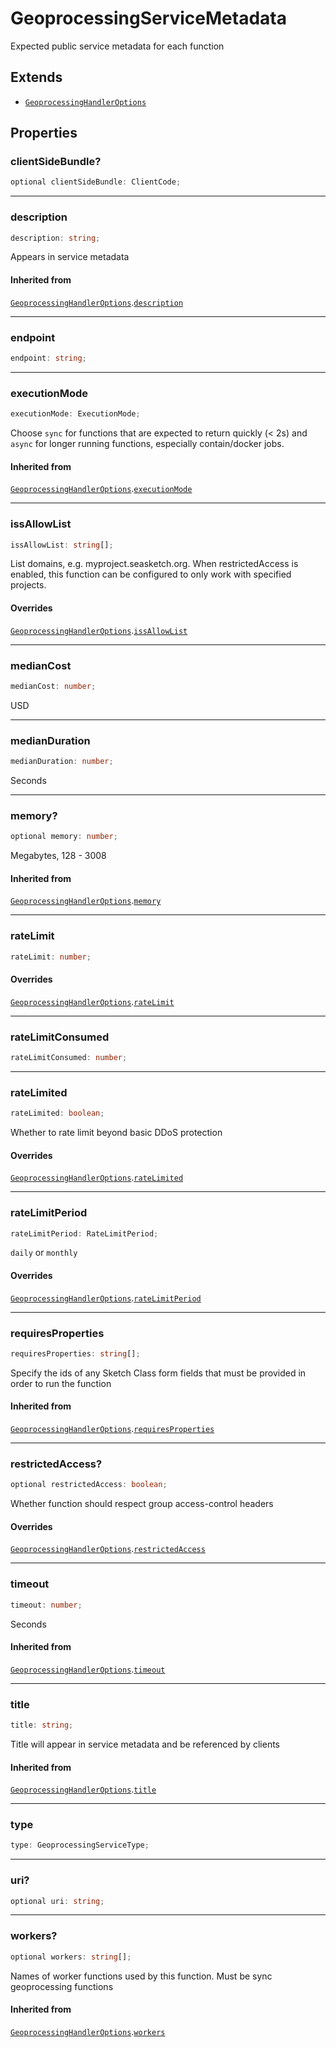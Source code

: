 # GeoprocessingServiceMetadata

Expected public service metadata for each function

## Extends

- [`GeoprocessingHandlerOptions`](GeoprocessingHandlerOptions.md)

## Properties

### clientSideBundle?

```ts
optional clientSideBundle: ClientCode;
```

---

### description

```ts
description: string;
```

Appears in service metadata

#### Inherited from

[`GeoprocessingHandlerOptions`](GeoprocessingHandlerOptions.md).[`description`](GeoprocessingHandlerOptions.md#description)

---

### endpoint

```ts
endpoint: string;
```

---

### executionMode

```ts
executionMode: ExecutionMode;
```

Choose `sync` for functions that are expected to return quickly (< 2s)
and `async` for longer running functions, especially contain/docker jobs.

#### Inherited from

[`GeoprocessingHandlerOptions`](GeoprocessingHandlerOptions.md).[`executionMode`](GeoprocessingHandlerOptions.md#executionmode)

---

### issAllowList

```ts
issAllowList: string[];
```

List domains, e.g. myproject.seasketch.org.
When restrictedAccess is enabled, this function can be configured to only
work with specified projects.

#### Overrides

[`GeoprocessingHandlerOptions`](GeoprocessingHandlerOptions.md).[`issAllowList`](GeoprocessingHandlerOptions.md#issallowlist)

---

### medianCost

```ts
medianCost: number;
```

USD

---

### medianDuration

```ts
medianDuration: number;
```

Seconds

---

### memory?

```ts
optional memory: number;
```

Megabytes, 128 - 3008

#### Inherited from

[`GeoprocessingHandlerOptions`](GeoprocessingHandlerOptions.md).[`memory`](GeoprocessingHandlerOptions.md#memory)

---

### rateLimit

```ts
rateLimit: number;
```

#### Overrides

[`GeoprocessingHandlerOptions`](GeoprocessingHandlerOptions.md).[`rateLimit`](GeoprocessingHandlerOptions.md#ratelimit)

---

### rateLimitConsumed

```ts
rateLimitConsumed: number;
```

---

### rateLimited

```ts
rateLimited: boolean;
```

Whether to rate limit beyond basic DDoS protection

#### Overrides

[`GeoprocessingHandlerOptions`](GeoprocessingHandlerOptions.md).[`rateLimited`](GeoprocessingHandlerOptions.md#ratelimited)

---

### rateLimitPeriod

```ts
rateLimitPeriod: RateLimitPeriod;
```

`daily` or `monthly`

#### Overrides

[`GeoprocessingHandlerOptions`](GeoprocessingHandlerOptions.md).[`rateLimitPeriod`](GeoprocessingHandlerOptions.md#ratelimitperiod)

---

### requiresProperties

```ts
requiresProperties: string[];
```

Specify the ids of any Sketch Class form fields that must be provided in
order to run the function

#### Inherited from

[`GeoprocessingHandlerOptions`](GeoprocessingHandlerOptions.md).[`requiresProperties`](GeoprocessingHandlerOptions.md#requiresproperties)

---

### restrictedAccess?

```ts
optional restrictedAccess: boolean;
```

Whether function should respect group access-control headers

#### Overrides

[`GeoprocessingHandlerOptions`](GeoprocessingHandlerOptions.md).[`restrictedAccess`](GeoprocessingHandlerOptions.md#restrictedaccess)

---

### timeout

```ts
timeout: number;
```

Seconds

#### Inherited from

[`GeoprocessingHandlerOptions`](GeoprocessingHandlerOptions.md).[`timeout`](GeoprocessingHandlerOptions.md#timeout)

---

### title

```ts
title: string;
```

Title will appear in service metadata and be referenced by clients

#### Inherited from

[`GeoprocessingHandlerOptions`](GeoprocessingHandlerOptions.md).[`title`](GeoprocessingHandlerOptions.md#title)

---

### type

```ts
type: GeoprocessingServiceType;
```

---

### uri?

```ts
optional uri: string;
```

---

### workers?

```ts
optional workers: string[];
```

Names of worker functions used by this function. Must be sync geoprocessing functions

#### Inherited from

[`GeoprocessingHandlerOptions`](GeoprocessingHandlerOptions.md).[`workers`](GeoprocessingHandlerOptions.md#workers)
